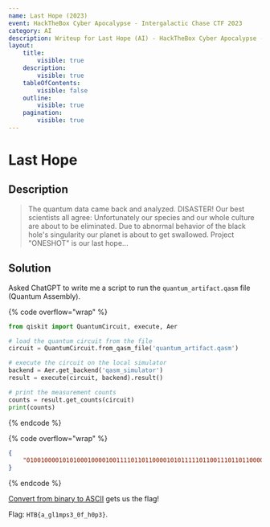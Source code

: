 ```yaml
---
name: Last Hope (2023)
event: HackTheBox Cyber Apocalypse - Intergalactic Chase CTF 2023
category: AI
description: Writeup for Last Hope (AI) - HackTheBox Cyber Apocalypse - Intergalactic Chase CTF (2023) 💜
layout:
    title:
        visible: true
    description:
        visible: true
    tableOfContents:
        visible: false
    outline:
        visible: true
    pagination:
        visible: true
---
```


# Last Hope

## Description

> The quantum data came back and analyzed. DISASTER! Our best scientists all agree: Unfortunately our species and our whole culture are about to be eliminated. Due to abnormal behavior of the black hole's singularity our planet is about to get swallowed. Project "ONESHOT" is our last hope...

## Solution

Asked ChatGPT to write me a script to run the `quantum_artifact.qasm` file (Quantum Assembly).

{% code overflow="wrap" %}
```python
from qiskit import QuantumCircuit, execute, Aer

# load the quantum circuit from the file
circuit = QuantumCircuit.from_qasm_file('quantum_artifact.qasm')

# execute the circuit on the local simulator
backend = Aer.get_backend('qasm_simulator')
result = execute(circuit, backend).result()

# print the measurement counts
counts = result.get_counts(circuit)
print(counts)
```
{% endcode %}

{% code overflow="wrap" %}
```json
{
    "01001000010101000100001001111011011000010101111101100111011011000011000101101101011100000111001100110011010111110011000001100110010111110110100000110000011100000011001101111101": 1024
}
```
{% endcode %}

[Convert from binary to ASCII](<https://gchq.github.io/CyberChef/#recipe=From_Binary('Space',8)&input=MDEwMDEwMDAwMTAxMDEwMDAxMDAwMDEwMDExMTEwMTEwMTEwMDAwMTAxMDExMTExMDExMDAxMTEwMTEwMTEwMDAwMTEwMDAxMDExMDExMDEwMTExMDAwMDAxMTEwMDExMDAxMTAwMTEwMTAxMTExMTAwMTEwMDAwMDExMDAxMTAwMTAxMTExMTAxMTAxMDAwMDAxMTAwMDAwMTExMDAwMDAwMTEwMDExMDExMTExMDE>) gets us the flag!

Flag: `HTB{a_gl1mps3_0f_h0p3}`.

